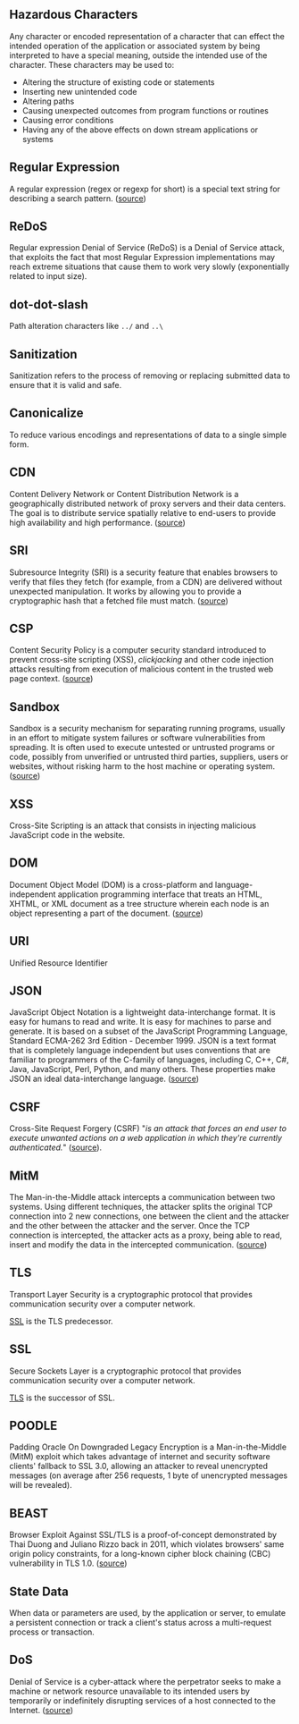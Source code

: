 ## Hazardous Characters

Any character or encoded representation of a character that can effect the
intended operation of the application or associated system by being interpreted
to have a special meaning, outside the intended use of the character. These
characters may be used to:

* Altering the structure of existing code or statements
* Inserting new unintended code
* Altering paths
* Causing unexpected outcomes from program functions or routines
* Causing error conditions
* Having any of the above effects on down stream applications or systems

## Regular Expression

A regular expression (regex or regexp for short) is a special text string for
describing a search pattern. ([source][regex])

## ReDoS

Regular expression Denial of Service (ReDoS) is a Denial of Service attack,
that exploits the fact that most Regular Expression implementations may reach
extreme situations that cause them to work very slowly (exponentially related
to input size).

## dot-dot-slash

Path alteration characters like `../` and `..\`

## Sanitization

Sanitization refers to the process of removing or replacing submitted data to
ensure that it is valid and safe.

## Canonicalize

To reduce various encodings and representations of data to a single simple form.

## CDN

Content Delivery Network or Content Distribution Network is a geographically
distributed network of proxy servers and their data centers. The goal is to
distribute service spatially relative to end-users to provide high availability
and high performance. ([source][cdn])

## SRI

Subresource Integrity (SRI) is a security feature that enables browsers to
verify that files they fetch (for example, from a CDN) are delivered without
unexpected manipulation. It works by allowing you to provide a cryptographic
hash that a fetched file must match. ([source][sri])

## CSP 

Content Security Policy is a computer security standard introduced to prevent
cross-site scripting (XSS), _clickjacking_ and other code injection attacks
resulting from execution of malicious content in the trusted web page context.
([source][csp])

## Sandbox

Sandbox is a security mechanism for separating running programs, usually in an
effort to mitigate system failures or software vulnerabilities from spreading.
It is often used to execute untested or untrusted programs or code, possibly
from unverified or untrusted third parties, suppliers, users or websites,
without risking harm to the host machine or operating system.
([source][sandbox])

## XSS 

Cross-Site Scripting is an attack that consists in injecting malicious
JavaScript code in the website.

## DOM

Document Object Model (DOM) is a cross-platform and language-independent
application programming interface that treats an HTML, XHTML, or XML document as
a tree structure wherein each node is an object representing a part of the
document. ([source][dom])

## URI

Unified Resource Identifier

## JSON

JavaScript Object Notation is a lightweight data-interchange format. It is
easy for humans to read and write. It is easy for machines to parse and
generate. It is based on a subset of the JavaScript Programming Language,
Standard ECMA-262 3rd Edition - December 1999. JSON is a text format that is
completely language independent but uses conventions that are familiar to
programmers of the C-family of languages, including C, C++, C#, Java,
JavaScript, Perl, Python, and many others. These properties make JSON an ideal
data-interchange language. ([source][json])

## CSRF

Cross-Site Request Forgery (CSRF) "_is an attack that forces an end user to
execute unwanted actions on a web application in which they're currently
authenticated._" ([source][csrf]).

## MitM

The Man-in-the-Middle attack intercepts a communication between two systems.
Using different techniques, the attacker splits the original TCP connection
into 2 new connections, one between the client and the attacker and the other
between the attacker and the server. Once the TCP connection is intercepted,
the attacker acts as a proxy, being able to read, insert and modify the data in
the intercepted communication. ([source][mitm])

## TLS

Transport Layer Security is a cryptographic protocol that provides
communication security over a computer network.

[SSL](#ssl) is the TLS predecessor. 

## SSL

Secure Sockets Layer is a cryptographic protocol that provides communication
security over a computer network.

[TLS](#tls) is the successor of SSL.

## POODLE

Padding Oracle On Downgraded Legacy Encryption is a Man-in-the-Middle (MitM)
exploit which takes advantage of internet and security software clients'
fallback to SSL 3.0, allowing an attacker to reveal unencrypted messages (on
average after 256 requests, 1 byte of unencrypted messages will be revealed).

## BEAST

Browser Exploit Against SSL/TLS is a proof-of-concept demonstrated by Thai
Duong and Juliano Rizzo back in 2011, which violates browsers'  same origin
policy constraints, for a long-known cipher block chaining (CBC) vulnerability
in TLS 1.0. ([source][beast])

## State Data

When data or parameters are used, by the application or server, to emulate a
persistent connection or track a client's status across a multi-request process
or transaction.

## DoS

Denial of Service is a cyber-attack where the perpetrator seeks to make a
machine or network resource unavailable to its intended users by temporarily or
indefinitely disrupting services of a host connected to the Internet.
([source][dos])

[regex]: http://www.regular-expressions.info/
[csrf]: https://www.owasp.org/index.php/Cross-Site_Request_Forgery_
[mitm]: https://www.owasp.org/index.php/Man-in-the-middle_attack
[beast]: https://en.wikipedia.org/wiki/Transport_Layer_Security#BEAST_attack
[dom]: https://en.wikipedia.org/wiki/Document_Object_Model
[json]: http://www.json.org/
[cdn]: https://en.wikipedia.org/wiki/Content_delivery_network
[sri]: https://developer.mozilla.org/en-US/docs/Web/Security/Subresource_Integrity
[csp]: https://en.wikipedia.org/wiki/Content_Security_Policy
[sandbox]: https://en.wikipedia.org/wiki/Sandbox_(computer_security)
[dos]: https://en.wikipedia.org/wiki/Denial-of-service_attack
